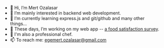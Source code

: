 - 👋 Hi, I’m Mert Ozalasar
- 👀 I’m mainly interested in backend web development.
- 🌱 I’m currently learning express.js and git/github and many other things...
- 💞️ These days, I’m working on my web app -- [a food satisfaction survey](https://github.com/Egm1803/happy-food-survey).
- 🍳 I'm also a professional chef.
- 📫 To reach me: egemert.ozalasar@gmail.com

<!---
Egm1803/Egm1803 is a ✨ special ✨ repository because its `README.md` (this file) appears on your GitHub profile.
You can click the Preview link to take a look at your changes.
--->
